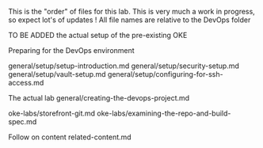 This is the "order" of files for this lab. This is very much a work in progress, so expect lot's of updates ! All file names are relative to the DevOps folder

TO BE ADDED
the actual setup of the pre-existing OKE

Preparing for the DevOps environment

general/setup/setup-introduction.md
general/setup/security-setup.md
general/setup/vault-setup.md
general/setup/configuring-for-ssh-access.md

The actual lab
general/creating-the-devops-project.md

oke-labs/storefront-git.md
oke-labs/examining-the-repo-and-build-spec.md


Follow on content
related-content.md